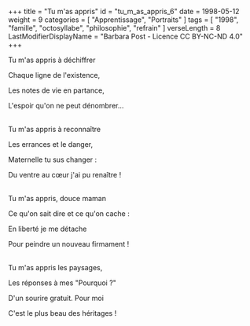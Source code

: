 +++
title = "Tu m'as appris"
id = "tu_m_as_appris_6"
date = 1998-05-12
weight = 9
categories = [ "Apprentissage", "Portraits" ]
tags = [ "1998", "famille", "octosyllabe", "philosophie", "refrain" ]
verseLength = 8
LastModifierDisplayName = "Barbara Post - Licence CC BY-NC-ND 4.0"
+++

Tu m'as appris à déchiffrer

Chaque ligne de l'existence,

Les notes de vie en partance,

L'espoir qu'on ne peut dénombrer...

 \
Tu m'as appris à reconnaître

Les errances et le danger,

Maternelle tu sus changer :

Du ventre au cœur j'ai pu renaître !

 \
Tu m'as appris, douce maman

Ce qu'on sait dire et ce qu'on cache :

En liberté je me détache

Pour peindre un nouveau firmament !

 \
Tu m'as appris les paysages,

Les réponses à mes "Pourquoi ?"

D'un sourire gratuit. Pour moi

C'est le plus beau des héritages !
